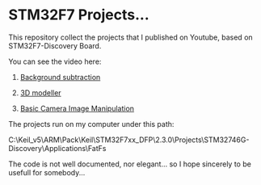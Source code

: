 # STM32F7 Projects...

This repository collect the projects that I published on Youtube, based on STM32F7-Discovery Board.

You can see the video here:

1. [Background subtraction](http://www.youtube.com/watch?v=4xnvYrUxKvk)

2. [3D modeller](https://www.youtube.com/watch?v=LL79iNhs-dI)

3. [Basic Camera Image Manipulation](https://www.youtube.com/watch?v=bY0V3qgmC14)

The projects run on my computer under this path:

C:\Keil_v5\ARM\Pack\Keil\STM32F7xx_DFP\2.3.0\Projects\STM32746G-Discovery\Applications\FatFs

The code is not well documented, nor elegant... so I hope sincerely to be usefull for somebody...

